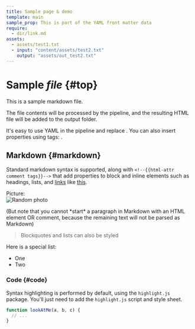 ```yaml
---
title: Sample page & demo
template: main
sample_prop: This is part of the YAML front matter data
require:
  - dir/link.md
assets:
  - assets/test1.txt
  - input: "content/assets/test2.txt"
    output: "assets/out_test2.txt"
---
```


# Sample *file* {#top}

This is a sample markdown file.

The file contents will be processed by the pipeline, and the resulting HTML file will be added to the output folder.

It's easy to use YAML in the pipeline and replace <!--{{sample-tag content="tag content"}}-->. You can also insert properties using tags: <!--{{insert prop=sample_prop}}-->.

<!--{{import src="dir/partial.md" }}-->

<!--{{html-attr id=markdown class=special_title}}-->
## Markdown {#markdown}

Standard markdown syntax is supported, along with `<!--{{html-attr comment tags}}-->` that add properties to block and inline elements such as headings, lists, and <!--{{html-attr class=special_link target=_blank}}-->[links](dir/link.html) like <!--{{html-attr style="color: red"}}-->[this](#).

Picture:<br> <!--{{html-attr class=special_img style="border: 1px solid red"}}-->![Random photo](https://picsum.photos/100/100)

<!-- Note: -->(But note that you cannot *start* a paragraph in Markdown with an HTML element OR comment, because the remaining text will not be parsed as Markdown)

<!--{{html-attr class=special_block id=my-block}}-->
> Blockquotes and lists can also be styled

Here is a special list:

<!--{{html-attr class=special_list}}-->
- One
- Two

### Code {#code}

Syntax highlighting is performed by default, using the `highlight.js` package. You'll just need to add the `highlight.js` script and style sheet.

```js
function lookAtMe(a, b, c) {
  // ...
}
```

